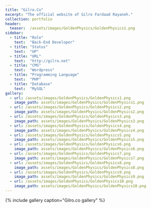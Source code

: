 ```yaml
---
title: "Gilro.Co"
excerpt: "The official website of Gilro Fardaad Rayaneh."
collection: portfolio
header:
  teaser:  /assets/images/GoldenPhysics/GoldenPhysics1.png
sidebar:
  - title: "Role"
    text:  "Back-End Developer"
  - title: "Status"
    text:  "UP"
  - title: "URL"
    text:  "http://gilro.net"
  - title: "CMS"
    text:  "Wordpress"
  - title: "Programming Language"
    text:  "PHP"
  - title: "Database"
    text:  "MySQL"
gallery:
  - url: /assets/images/GoldenPhysics/GoldenPhysics1.png
    image_path: assets/images/GoldenPhysics/GoldenPhysics1.png
  - url: /assets/images/GoldenPhysics/GoldenPhysics2.png
    image_path: assets/images/GoldenPhysics/GoldenPhysics2.png
  - url: /assets/images/GoldenPhysics/GoldenPhysics3.png
    image_path: assets/images/GoldenPhysics/GoldenPhysics3.png
  - url: /assets/images/GoldenPhysics/GoldenPhysics4.png
    image_path: assets/images/GoldenPhysics/GoldenPhysics4.png
  - url: /assets/images/GoldenPhysics/GoldenPhysics5.png
    image_path: assets/images/GoldenPhysics/GoldenPhysics5.png
  - url: /assets/images/GoldenPhysics/GoldenPhysics6.png
    image_path: assets/images/GoldenPhysics/GoldenPhysics6.png
  - url: /assets/images/GoldenPhysics/GoldenPhysics7.png
    image_path: assets/images/GoldenPhysics/GoldenPhysics7.png
  - url: /assets/images/GoldenPhysics/GoldenPhysics8.png
    image_path: assets/images/GoldenPhysics/GoldenPhysics8.png
  - url: /assets/images/GoldenPhysics/GoldenPhysics9.png
    image_path: assets/images/GoldenPhysics/GoldenPhysics9.png
  - url: /assets/images/GoldenPhysics/GoldenPhysics10.png
    image_path: assets/images/GoldenPhysics/GoldenPhysics10.png
---
```

{% include gallery caption="Gilro.co gallery" %}
